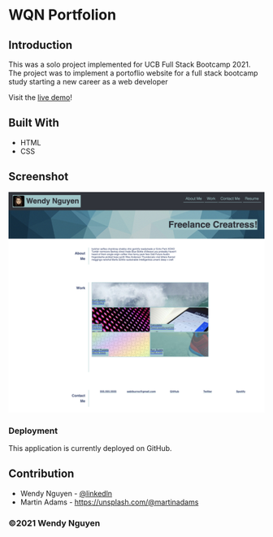 # WQN Portfolion

## Introduction
This was a solo project implemented for UCB Full Stack Bootcamp 2021. The project was to implement a portoflio website for a full stack bootcamp study starting a new career as a web developer


Visit the [live demo](https://wendyqnguyen.github.io/wqn-portfolio/)!

## Built With
* HTML
* CSS

## Screenshot
<p align="center"><img src="./assets/images/screenshot.jpeg"></p>

### Deployment

This application is currently deployed on GitHub.


## Contribution
- Wendy Nguyen - [@linkedln](https://www.linkedin.com/in/wenguyen/)
- Martin Adams - https://unsplash.com/@martinadams

### ©️2021 Wendy Nguyen 

